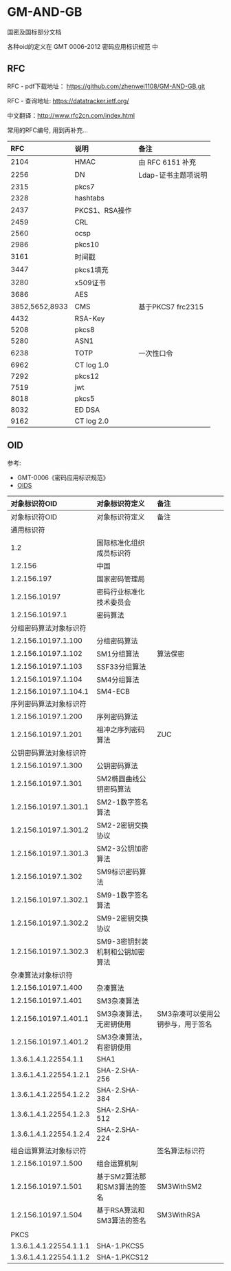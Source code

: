 # GM-AND-GB

国密及国标部分文档

各种oid的定义在   GMT 0006-2012 密码应用标识规范 中



## RFC

RFC -  pdf下载地址：  https://github.com/zhenwei1108/GM-AND-GB.git

RFC - 查询地址: https://datatracker.ietf.org/

中文翻译：http://www.rfc2cn.com/index.html

常用的RFC编号, 用到再补充...


| RFC  | 说明      | 备注                |
| :--- | :-------- | :------------------ |
| 2104	| HMAC	| 由 RFC 6151 补充 |
| 2256 | DN        | Ldap-证书主题项说明 |
| 2315 | pkcs7     |                     |
| 2328 | hashtabs  |                     |
| 2437 | PKCS1、RSA操作   |                     |
| 2459 | CRL |  |
| 2560 | ocsp      |                     |
| 2986 | pkcs10    |                     |
| 3161 | 时间戳    |                     |
| 3447 | pkcs1填充 |                     |
| 3280 | x509证书  |                     |
| 3686 | AES       |                     |
| 3852,5652,8933 | CMS       | 基于PKCS7 frc2315   |
| 4432 | RSA-Key   |                     |
| 5208 | pkcs8     |                     |
| 5280 | ASN1      |                     |
| 6238 | TOTP| 一次性口令 |
| 6962 | CT log 1.0 |  |
| 7292 | pkcs12    |                     |
| 7519 | jwt       |                     |
| 8018 | pkcs5     |                     |
|8032 |ED DSA|  |
| 9162 |   CT log 2.0   |                     |


## OID

参考:

- GMT-0006《密码应用标识规范》
- [OIDS](http://gmssl.org/docs/oid.html)

| 对象标识符OID           | 对象标识符定义                  | 备注                              |
| :---------------------- | :------------------------------ | :-------------------------------- |
| 对象标识符OID           | 对象标识符定义                  | 备注                              |
| 通用标识符              |                                 |                                   |
| 1.2                     | 国际标准化组织成员标识符        |                                   |
| 1.2.156                 | 中国                            |                                   |
| 1.2.156.197             | 国家密码管理局                  |                                   |
| 1.2.156.10197           | 密码行业标准化技术委员会        |                                   |
| 1.2.156.10197.1         | 密码算法                        |                                   |
| 分组密码算法对象标识符  |                                 |                                   |
| 1.2.156.10197.1.100     | 分组密码算法                    |                                   |
| 1.2.156.10197.1.102     | SM1分组算法                     | 算法保密                          |
| 1.2.156.10197.1.103     | SSF33分组算法                   |                                   |
| 1.2.156.10197.1.104     | SM4分组算法                     |                                   |
| 1.2.156.10197.1.104.1   | SM4-ECB                         |                                   |
| 序列密码算法对象标识符  |                                 |                                   |
| 1.2.156.10197.1.200     | 序列密码算法                    |                                   |
| 1.2.156.10197.1.201     | 祖冲之序列密码算法              | ZUC                               |
| 公钥密码算法对象标识符  |                                 |                                   |
| 1.2.156.10197.1.300     | 公钥密码算法                    |                                   |
| 1.2.156.10197.1.301     | SM2椭圆曲线公钥密码算法         |                                   |
| 1.2.156.10197.1.301.1   | SM2-1数字签名算法               |                                   |
| 1.2.156.10197.1.301.2   | SM2-2密钥交换协议               |                                   |
| 1.2.156.10197.1.301.3   | SM2-3公钥加密算法               |                                   |
| 1.2.156.10197.1.302     | SM9标识密码算法                 |                                   |
| 1.2.156.10197.1.302.1   | SM9-1数字签名算法               |                                   |
| 1.2.156.10197.1.302.2   | SM9-2密钥交换协议               |                                   |
| 1.2.156.10197.1.302.3   | SM9-3密钥封装机制和公钥加密算法 |                                   |
| 杂凑算法对象标识符      |                                 |                                   |
| 1.2.156.10197.1.400     | 杂凑算法                        |                                   |
| 1.2.156.10197.1.401     | SM3杂凑算法                     |                                   |
| 1.2.156.10197.1.401.1   | SM3杂凑算法，无密钥使用         | SM3杂凑可以使用公钥参与，用于签名 |
| 1.2.156.10197.1.401.2   | SM3杂凑算法，有密钥使用         |                                   |
| 1.3.6.1.4.1.22554.1.1   | SHA1                            |                                   |
| 1.3.6.1.4.1.22554.1.2.1 | SHA-2.SHA-256                   |                                   |
| 1.3.6.1.4.1.22554.1.2.2 | SHA-2.SHA-384                   |                                   |
| 1.3.6.1.4.1.22554.1.2.3 | SHA-2.SHA-512                   |                                   |
| 1.3.6.1.4.1.22554.1.2.4 | SHA-2.SHA-224                   |                                   |
| 组合运算算法对象标识符  |                                 | 签名算法标识符                    |
| 1.2.156.10197.1.500     | 组合运算机制                    |                                   |
| 1.2.156.10197.1.501     | 基于SM2算法那和SM3算法的签名    | SM3WithSM2                        |
| 1.2.156.10197.1.504     | 基于RSA算法和SM3算法的签名      | SM3WithRSA                        |
|                         |                                 |                                   |
| PKCS                    |                                 |                                   |
| 1.3.6.1.4.1.22554.1.1.1 | SHA-1.PKCS5                     |                                   |
| 1.3.6.1.4.1.22554.1.1.2 | SHA-1.PKCS12                    |                                   |
